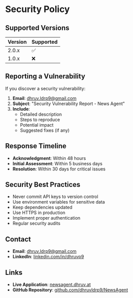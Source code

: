 
# Security Policy

## Supported Versions

| Version | Supported          |
| ------- | ------------------ |
| 2.0.x   | ✅                 |
| 1.0.x   | ❌                 |

## Reporting a Vulnerability

If you discover a security vulnerability:

1. **Email**: dhruv.ldrp9@gmail.com
2. **Subject**: "Security Vulnerability Report - News Agent"
3. **Include**: 
   - Detailed description
   - Steps to reproduce
   - Potential impact
   - Suggested fixes (if any)

## Response Timeline

- **Acknowledgment**: Within 48 hours
- **Initial Assessment**: Within 5 business days
- **Resolution**: Within 30 days for critical issues

## Security Best Practices

- Never commit API keys to version control
- Use environment variables for sensitive data
- Keep dependencies updated
- Use HTTPS in production
- Implement proper authentication
- Regular security audits

## Contact

- **Email**: dhruv.ldrp9@gmail.com
- **LinkedIn**: [linkedin.com/in/dhruvp9](https://linkedin.com/in/dhruvp9)

## Links

- **Live Application**: [newsagent.dhruv.at](https://newsagent.dhruv.at)
- **GitHub Repository**: [github.com/dhruvldrp9/NewsAgent](https://github.com/dhruvldrp9/NewsAgent)
